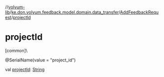 //[volyum-lib](../../../index.md)/[ke.don.volyum.feedback.model.domain.data_transfer](../index.md)/[AddFeedbackRequest](index.md)/[projectId](project-id.md)

# projectId

[common]\

@SerialName(value = &quot;project_id&quot;)

val [projectId](project-id.md): [String](https://kotlinlang.org/api/core/kotlin-stdlib/kotlin/-string/index.html)